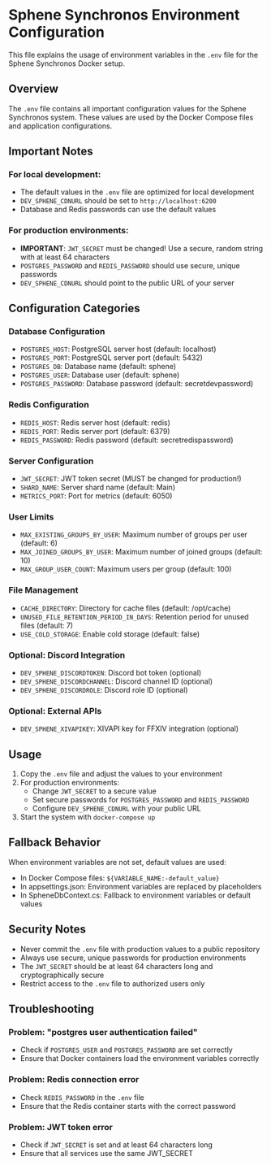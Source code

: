 ﻿# Sphene Synchronos Environment Configuration

This file explains the usage of environment variables in the `.env` file for the Sphene Synchronos Docker setup.

## Overview

The `.env` file contains all important configuration values for the Sphene Synchronos system. These values are used by the Docker Compose files and application configurations.

## Important Notes

### For local development:
- The default values in the `.env` file are optimized for local development
- `DEV_SPHENE_CDNURL` should be set to `http://localhost:6200`
- Database and Redis passwords can use the default values

### For production environments:
- **IMPORTANT**: `JWT_SECRET` must be changed! Use a secure, random string with at least 64 characters
- `POSTGRES_PASSWORD` and `REDIS_PASSWORD` should use secure, unique passwords
- `DEV_SPHENE_CDNURL` should point to the public URL of your server

## Configuration Categories

### Database Configuration
- `POSTGRES_HOST`: PostgreSQL server host (default: localhost)
- `POSTGRES_PORT`: PostgreSQL server port (default: 5432)
- `POSTGRES_DB`: Database name (default: sphene)
- `POSTGRES_USER`: Database user (default: sphene)
- `POSTGRES_PASSWORD`: Database password (default: secretdevpassword)

### Redis Configuration
- `REDIS_HOST`: Redis server host (default: redis)
- `REDIS_PORT`: Redis server port (default: 6379)
- `REDIS_PASSWORD`: Redis password (default: secretredispassword)

### Server Configuration
- `JWT_SECRET`: JWT token secret (MUST be changed for production!)
- `SHARD_NAME`: Server shard name (default: Main)
- `METRICS_PORT`: Port for metrics (default: 6050)

### User Limits
- `MAX_EXISTING_GROUPS_BY_USER`: Maximum number of groups per user (default: 6)
- `MAX_JOINED_GROUPS_BY_USER`: Maximum number of joined groups (default: 10)
- `MAX_GROUP_USER_COUNT`: Maximum users per group (default: 100)

### File Management
- `CACHE_DIRECTORY`: Directory for cache files (default: /opt/cache)
- `UNUSED_FILE_RETENTION_PERIOD_IN_DAYS`: Retention period for unused files (default: 7)
- `USE_COLD_STORAGE`: Enable cold storage (default: false)

### Optional: Discord Integration
- `DEV_SPHENE_DISCORDTOKEN`: Discord bot token (optional)
- `DEV_SPHENE_DISCORDCHANNEL`: Discord channel ID (optional)
- `DEV_SPHENE_DISCORDROLE`: Discord role ID (optional)

### Optional: External APIs
- `DEV_SPHENE_XIVAPIKEY`: XIVAPI key for FFXIV integration (optional)

## Usage

1. Copy the `.env` file and adjust the values to your environment
2. For production environments:
   - Change `JWT_SECRET` to a secure value
   - Set secure passwords for `POSTGRES_PASSWORD` and `REDIS_PASSWORD`
   - Configure `DEV_SPHENE_CDNURL` with your public URL
3. Start the system with `docker-compose up`

## Fallback Behavior

When environment variables are not set, default values are used:
- In Docker Compose files: `${VARIABLE_NAME:-default_value}`
- In appsettings.json: Environment variables are replaced by placeholders
- In SpheneDbContext.cs: Fallback to environment variables or default values

## Security Notes

- Never commit the `.env` file with production values to a public repository
- Always use secure, unique passwords for production environments
- The `JWT_SECRET` should be at least 64 characters long and cryptographically secure
- Restrict access to the `.env` file to authorized users only

## Troubleshooting

### Problem: "postgres user authentication failed"
- Check if `POSTGRES_USER` and `POSTGRES_PASSWORD` are set correctly
- Ensure that Docker containers load the environment variables correctly

### Problem: Redis connection error
- Check `REDIS_PASSWORD` in the `.env` file
- Ensure that the Redis container starts with the correct password

### Problem: JWT token error
- Check if `JWT_SECRET` is set and at least 64 characters long
- Ensure that all services use the same JWT_SECRET